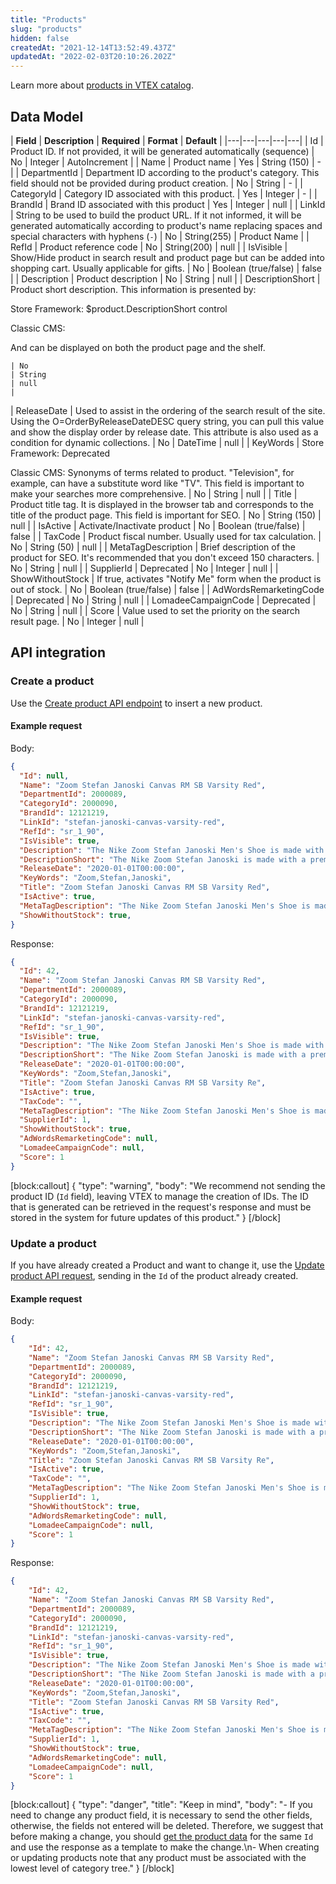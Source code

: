 ```yaml
---
title: "Products"
slug: "products"
hidden: false
createdAt: "2021-12-14T13:52:49.437Z"
updatedAt: "2022-02-03T20:10:26.202Z"
---
```

Learn more about [products in VTEX catalog](https://help.vtex.com/en/tracks/catalog-101--5AF0XfnjfWeopIFBgs3LIQ/1wmX3QvQVxbKVmalhIE5Ru#).

## Data Model

| **Field**
    | **Description**
    | **Required**
    | **Format**
    | **Default**
    |
|---|---|---|---|---|
| Id
    | Product ID. If not provided, it will be generated automatically (sequence)
    | No
    | Integer
    | AutoIncrement
    |
| Name
    | Product name
    | Yes
    | String (150)
    | -
    |
| DepartmentId
    | Department ID according to the product's category. This field should not be provided during product creation.
    | No
    | String
    | -
    |
| CategoryId
    | Category ID associated with this product.
    | Yes
    | Integer
    | -
    |
| BrandId
    | Brand ID associated with this product
    | Yes
    | Integer
    | null
    |
| LinkId
    | String to be used to build the product URL. If it not informed, it will be generated automatically according to product's name replacing spaces and special characters with hyphens (`-`)
    | No
    | String(255)
    | Product Name
    |
| RefId
    | Product reference code
    | No
    | String(200)
    | null
    |
| IsVisible
    | Show/Hide product in search result and product page but can be added into shopping cart. Usually applicable for gifts.
    | No
    | Boolean (true/false)
    | false
    |
| Description
    | Product description
    | No
    | String
    | null
    |
| DescriptionShort
    | Product short description. This information is presented by:

Store Framework:  $product.DescriptionShort control

Classic CMS:

And can be displayed on both the product page and the shelf.

    | No
    | String
    | null
    |
| ReleaseDate
    | Used to assist in the ordering of the search result of the site. Using the O=OrderByReleaseDateDESC query string, you can pull this value and show the display order by release date. This attribute is also used as a condition for dynamic collections.
    | No
    | DateTime
    | null
    |
| KeyWords
    | Store Framework: Deprecated

Classic CMS: Synonyms of terms related to product. "Television", for example, can have a substitute word like "TV". This field is important to make your searches more comprehensive.
    | No
    | String
    | null
    |
| Title
    | Product title tag. It is displayed in the browser tab and corresponds to the title of the product page. This field is important for SEO.
    | No
    | String (150)
    | null
    |
| IsActive
    | Activate/Inactivate  product
    | No
    | Boolean (true/false)
    | false
    |
| TaxCode
    | Product fiscal number. Usually used for tax calculation.
    | No
    | String (50)
    | null
    |
| MetaTagDescription
    | Brief description of the product for SEO. It's recommended that you don't exceed 150 characters.
    | No
    | String
    | null
    |
| SupplierId
    | Deprecated
    | No
    | Integer
    | null
    |
| ShowWithoutStock
    | If true, activates "Notify Me" form when the product is out of stock.
    | No
    | Boolean (true/false)
    | false
    |
| AdWordsRemarketingCode
    | Deprecated
    | No
    | String
    | null
    |
| LomadeeCampaignCode
    | Deprecated
    | No
    | String
    | null
    |
| Score
    | Value used to set the priority on the search result page.
    | No
    | Integer
    | null
    |

## API integration

### Create a product

Use the [Create product API endpoint](https://developers.vtex.com/vtex-rest-api/reference/post-product) to insert a new product.

#### Example request

Body:

```json
{
  "Id": null,
  "Name": "Zoom Stefan Janoski Canvas RM SB Varsity Red",
  "DepartmentId": 2000089,
  "CategoryId": 2000090,
  "BrandId": 12121219,
  "LinkId": "stefan-janoski-canvas-varsity-red",
  "RefId": "sr_1_90",
  "IsVisible": true,
  "Description": "The Nike Zoom Stefan Janoski Men's Shoe is made with a premium leather upper for superior durability and a flexible midsole for all-day comfort. A tacky gum rubber outsole delivers outstanding traction.",
  "DescriptionShort": "The Nike Zoom Stefan Janoski is made with a premium leather.",
  "ReleaseDate": "2020-01-01T00:00:00",
  "KeyWords": "Zoom,Stefan,Janoski",
  "Title": "Zoom Stefan Janoski Canvas RM SB Varsity Red",
  "IsActive": true,
  "MetaTagDescription": "The Nike Zoom Stefan Janoski Men's Shoe is made with a premium leather upper for superior durability and a flexible midsole for all-day comfort. A tacky gum rubber outsole delivers outstanding traction.",
  "ShowWithoutStock": true,
}
```

Response:

```json
{
  "Id": 42,
  "Name": "Zoom Stefan Janoski Canvas RM SB Varsity Red",
  "DepartmentId": 2000089,
  "CategoryId": 2000090,
  "BrandId": 12121219,
  "LinkId": "stefan-janoski-canvas-varsity-red",
  "RefId": "sr_1_90",
  "IsVisible": true,
  "Description": "The Nike Zoom Stefan Janoski Men's Shoe is made with a premium leather upper for superior durability and a flexible midsole for all-day comfort. A tacky gum rubber outsole delivers outstanding traction.",
  "DescriptionShort": "The Nike Zoom Stefan Janoski is made with a premium leather.",
  "ReleaseDate": "2020-01-01T00:00:00",
  "KeyWords": "Zoom,Stefan,Janoski",
  "Title": "Zoom Stefan Janoski Canvas RM SB Varsity Re",
  "IsActive": true,
  "TaxCode": "",
  "MetaTagDescription": "The Nike Zoom Stefan Janoski Men's Shoe is made with a premium leather upper for superior durability and a flexible midsole for all-day comfort. A tacky gum rubber outsole delivers outstanding traction.",
  "SupplierId": 1,
  "ShowWithoutStock": true,
  "AdWordsRemarketingCode": null,
  "LomadeeCampaignCode": null,
  "Score": 1
}
```

[block:callout]
{
  "type": "warning",
  "body": "We recommend not sending the product ID (`Id` field), leaving VTEX to manage the creation of IDs. The ID that is generated can be retrieved in the request's response and must be stored in the system for future updates of this product."
}
[/block]

### Update a product

If you have already created a Product and want to change it, use the [Update product API request](https://developers.vtex.com/vtex-rest-api/reference/catalog-api-put-product), sending in the `Id` of the product already created.

#### Example request

Body:

```json
{
    "Id": 42,
    "Name": "Zoom Stefan Janoski Canvas RM SB Varsity Red",
    "DepartmentId": 2000089,
    "CategoryId": 2000090,
    "BrandId": 12121219,
    "LinkId": "stefan-janoski-canvas-varsity-red",
    "RefId": "sr_1_90",
    "IsVisible": true,
    "Description": "The Nike Zoom Stefan Janoski Men's Shoe is made with a premium leather upper for superior durability and a flexible midsole for all-day comfort. A tacky gum rubber outsole delivers outstanding traction.",
    "DescriptionShort": "The Nike Zoom Stefan Janoski is made with a premium leather.",
    "ReleaseDate": "2020-01-01T00:00:00",
    "KeyWords": "Zoom,Stefan,Janoski",
    "Title": "Zoom Stefan Janoski Canvas RM SB Varsity Re",
    "IsActive": true,
    "TaxCode": "",
    "MetaTagDescription": "The Nike Zoom Stefan Janoski Men's Shoe is made with a premium leather upper for superior durability and a flexible midsole for all-day comfort. A tacky gum rubber outsole delivers outstanding traction.",
    "SupplierId": 1,
    "ShowWithoutStock": true,
    "AdWordsRemarketingCode": null,
    "LomadeeCampaignCode": null,
    "Score": 1
}

```

Response:

```json
{
    "Id": 42,
    "Name": "Zoom Stefan Janoski Canvas RM SB Varsity Red",
    "DepartmentId": 2000089,
    "CategoryId": 2000090,
    "BrandId": 12121219,
    "LinkId": "stefan-janoski-canvas-varsity-red",
    "RefId": "sr_1_90",
    "IsVisible": true,
    "Description": "The Nike Zoom Stefan Janoski Men's Shoe is made with a premium leather upper for superior durability and a flexible midsole for all-day comfort. A tacky gum rubber outsole delivers outstanding traction.",
    "DescriptionShort": "The Nike Zoom Stefan Janoski is made with a premium leather.",
    "ReleaseDate": "2020-01-01T00:00:00",
    "KeyWords": "Zoom,Stefan,Janoski",
    "Title": "Zoom Stefan Janoski Canvas RM SB Varsity Red",
    "IsActive": true,
    "TaxCode": "",
    "MetaTagDescription": "The Nike Zoom Stefan Janoski Men's Shoe is made with a premium leather upper for superior durability and a flexible midsole for all-day comfort. A tacky gum rubber outsole delivers outstanding traction.",
    "SupplierId": 1,
    "ShowWithoutStock": true,
    "AdWordsRemarketingCode": null,
    "LomadeeCampaignCode": null,
    "Score": 1
}
```

[block:callout]
{
  "type": "danger",
  "title": "Keep in mind",
  "body": "- If you need to change any product field, it is necessary to send the other fields, otherwise, the fields not entered will be deleted. Therefore, we suggest that before making a change, you should [get the product data](https://developers.vtex.com/vtex-rest-api/reference/catalog-api-product#catalog-api-get-product) for the same `Id` and use the response as a template to make the change.\n- When creating or updating products note that any product must be associated with the lowest level of category tree."
}
[/block]
